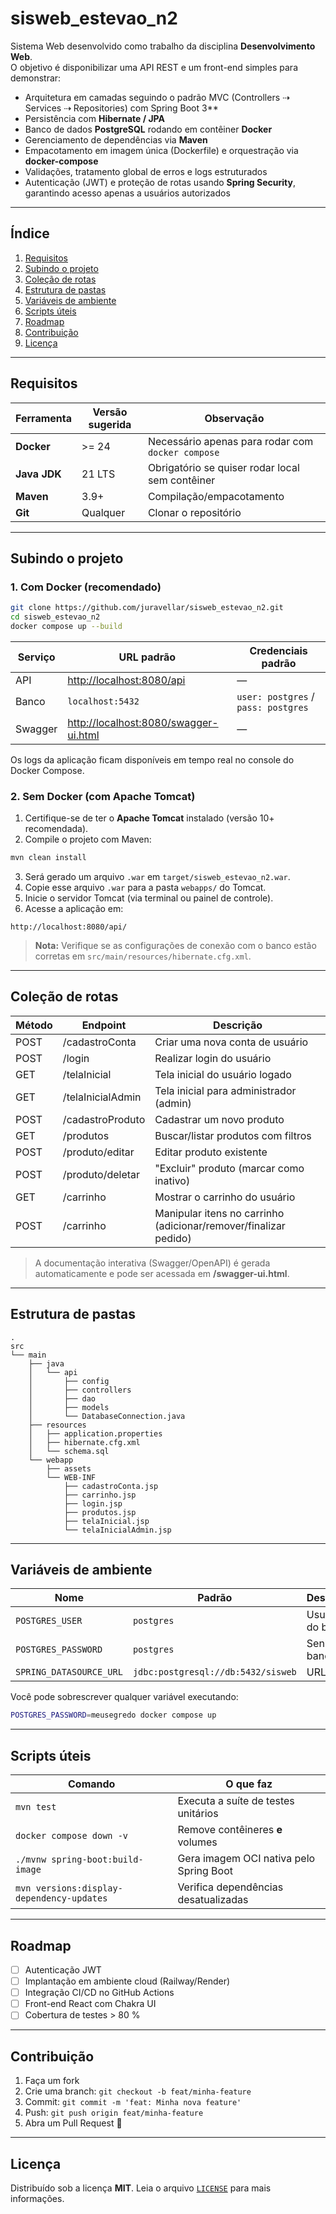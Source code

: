 
# sisweb_estevao_n2

Sistema Web desenvolvido como trabalho da disciplina **Desenvolvimento Web**.  
O objetivo é disponibilizar uma API REST e um front-end simples para demonstrar:

* Arquitetura em camadas seguindo o padrão MVC (Controllers ⇢ Services ⇢ Repositories) com Spring Boot 3**  
* Persistência com **Hibernate / JPA**  
* Banco de dados **PostgreSQL** rodando em contêiner **Docker**  
* Gerenciamento de dependências via **Maven**  
* Empacotamento em imagem única (Dockerfile) e orquestração via **docker-compose**  
* Validações, tratamento global de erros e logs estruturados
* Autenticação (JWT) e proteção de rotas usando **Spring Security**, garantindo acesso apenas a usuários autorizados

---
## Índice

1. [Requisitos](#requisitos)  
2. [Subindo o projeto](#subindo-o-projeto)  
3. [Coleção de rotas](#coleção-de-rotas)  
4. [Estrutura de pastas](#estrutura-de-pastas)  
5. [Variáveis de ambiente](#variáveis-de-ambiente)  
6. [Scripts úteis](#scripts-úteis)  
7. [Roadmap](#roadmap)  
8. [Contribuição](#contribuição)  
9. [Licença](#licença)

---

## Requisitos

| Ferramenta   | Versão sugerida | Observação                                        |
| ------------ | --------------- | ------------------------------------------------- |
| **Docker**   | >= 24           | Necessário apenas para rodar com `docker compose` |
| **Java JDK** | 21 LTS          | Obrigatório se quiser rodar local sem contêiner   |
| **Maven**    | 3.9+            | Compilação/empacotamento                          |
| **Git**      | Qualquer        | Clonar o repositório                              |

---

## Subindo o projeto

### 1. Com Docker (recomendado)

```bash
git clone https://github.com/juravellar/sisweb_estevao_n2.git
cd sisweb_estevao_n2
docker compose up --build
```

| Serviço | URL padrão                                                                     | Credenciais padrão                  |
| ------- | ------------------------------------------------------------------------------ | ----------------------------------- |
| API     | [http://localhost:8080/api](http://localhost:8080/api)                         | —                                   |
| Banco   | `localhost:5432`                                                               | `user: postgres` / `pass: postgres` |
| Swagger | [http://localhost:8080/swagger-ui.html](http://localhost:8080/swagger-ui.html) | —                                   |

Os logs da aplicação ficam disponíveis em tempo real no console do Docker Compose.

### 2. Sem Docker (com Apache Tomcat)

1. Certifique-se de ter o **Apache Tomcat** instalado (versão 10+ recomendada).
2. Compile o projeto com Maven:

```bash
mvn clean install
```

3. Será gerado um arquivo `.war` em `target/sisweb_estevao_n2.war`.
4. Copie esse arquivo `.war` para a pasta `webapps/` do Tomcat.
5. Inicie o servidor Tomcat (via terminal ou painel de controle).
6. Acesse a aplicação em:

```
http://localhost:8080/api/
```

> **Nota:** Verifique se as configurações de conexão com o banco estão corretas em `src/main/resources/hibernate.cfg.xml`.
---

## Coleção de rotas

| Método | Endpoint          | Descrição                                                        |
| ------ | ----------------- | ---------------------------------------------------------------- |
| POST   | /cadastroConta    | Criar uma nova conta de usuário                                  |
| POST   | /login            | Realizar login do usuário                                        |
| GET    | /telaInicial      | Tela inicial do usuário logado                                   |
| GET    | /telaInicialAdmin | Tela inicial para administrador (admin)                          |
| POST   | /cadastroProduto  | Cadastrar um novo produto                                        |
| GET    | /produtos         | Buscar/listar produtos com filtros                               |
| POST   | /produto/editar   | Editar produto existente                                         |
| POST   | /produto/deletar  | "Excluir" produto (marcar como inativo)                          |
| GET    | /carrinho         | Mostrar o carrinho do usuário                                    |
| POST   | /carrinho         | Manipular itens no carrinho (adicionar/remover/finalizar pedido) |


> A documentação interativa (Swagger/OpenAPI) é gerada automaticamente e pode ser acessada em **/swagger-ui.html**.

---

## Estrutura de pastas

```
.
src
└── main
    ├── java
    │   └── api
    │       ├── config
    │       ├── controllers
    │       ├── dao
    │       ├── models
    │       └── DatabaseConnection.java
    ├── resources
    │   ├── application.properties
    │   ├── hibernate.cfg.xml
    │   └── schema.sql
    └── webapp
        ├── assets
        └── WEB-INF
            ├── cadastroConta.jsp
            ├── carrinho.jsp
            ├── login.jsp
            ├── produtos.jsp
            ├── telaInicial.jsp
            └── telaInicialAdmin.jsp
```

---

## Variáveis de ambiente

| Nome                    | Padrão                             | Descrição        |
| ----------------------- | ---------------------------------- | ---------------- |
| `POSTGRES_USER`         | `postgres`                         | Usuário do banco |
| `POSTGRES_PASSWORD`     | `postgres`                         | Senha do banco   |
| `SPRING_DATASOURCE_URL` | `jdbc:postgresql://db:5432/sisweb` | URL JDBC         |

Você pode sobrescrever qualquer variável executando:

```bash
POSTGRES_PASSWORD=meusegredo docker compose up
```

---

## Scripts úteis

| Comando                                   | O que faz                               |
| ----------------------------------------- | --------------------------------------- |
| `mvn test`                                | Executa a suíte de testes unitários     |
| `docker compose down -v`                  | Remove contêineres **e** volumes        |
| `./mvnw spring-boot:build-image`          | Gera imagem OCI nativa pelo Spring Boot |
| `mvn versions:display-dependency-updates` | Verifica dependências desatualizadas    |

---

## Roadmap

* [ ] Autenticação JWT
* [ ] Implantação em ambiente cloud (Railway/Render)
* [ ] Integração CI/CD no GitHub Actions
* [ ] Front-end React com Chakra UI
* [ ] Cobertura de testes > 80 %

---

## Contribuição

1. Faça um fork
2. Crie uma branch: `git checkout -b feat/minha-feature`
3. Commit: `git commit -m 'feat: Minha nova feature'`
4. Push: `git push origin feat/minha-feature`
5. Abra um Pull Request 🚀

---

## Licença

Distribuído sob a licença **MIT**. Leia o arquivo [`LICENSE`](LICENSE) para mais informações.

